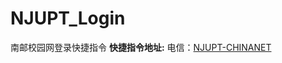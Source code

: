 # NJUPT_Login
南邮校园网登录快捷指令
**快捷指令地址:**
电信：[NJUPT-CHINANET](https://www.icloud.com/shortcuts/66f7aa0a1dd24e5b8cfef38637cadafb)
